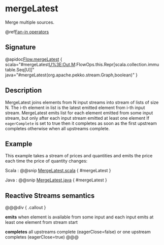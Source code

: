 # mergeLatest

Merge multiple sources.

@ref[Fan-in operators](../index.md#fan-in-operators)

## Signature

@apidoc[Flow.mergeLatest](Flow) { scala="#mergeLatest[U%3E:Out,M](that:org.apache.pekko.stream.Graph[org.apache.pekko.stream.SourceShape[U],M],eagerComplete:Boolean):FlowOps.this.Repr[scala.collection.immutable.Seq[U]]" java="#mergeLatest(org.apache.pekko.stream.Graph,boolean)" } 

## Description

MergeLatest joins elements from N input streams into stream of lists of size N.
The i-th element in list is the latest emitted element from i-th input stream.
MergeLatest emits list for each element emitted from some input stream,
but only after each input stream emitted at least one element
If `eagerComplete` is set to true then it completes as soon as the first upstream
completes otherwise when all upstreams complete.

## Example

This example takes a stream of prices and quantities and emits the price each time the
price of quantity changes:

Scala
:   @@snip [MergeLatest.scala](/docs/src/test/scala/docs/stream/operators/sourceorflow/MergeLatest.scala) { #mergeLatest }
 
Java
:   @@snip [MergeLatest.java](/docs/src/test/java/jdocs/stream/operators/sourceorflow/MergeLatest.java) { #mergeLatest }
 

## Reactive Streams semantics

@@@div { .callout }

**emits** when element is available from some input and each input emits at least one element from stream start

**completes** all upstreams complete (eagerClose=false) or one upstream completes (eagerClose=true)
@@@

